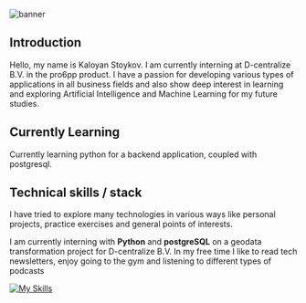 ![banner](https://github.com/user-attachments/assets/aaef9209-3d96-496d-8201-b71d115c1757)

## Introduction
Hello, my name is Kaloyan Stoykov.
I am currently interning at D-centralize B.V. in the pro6pp product. I have a passion for developing various types of applications in all business fields and also show deep interest in learning and exploring Artificial Intelligence and Machine Learning for my future studies.

## Currently Learning
Currently learning python for a backend application, coupled with postgresql.

## Technical skills / stack
I have tried to explore many technologies in various ways like personal projects, practice exercises and general points of interests.

I am currently interning with **Python** and **postgreSQL** on a geodata transformation project for D-centralize B.V. In my free time I like to read tech newsletters, enjoy going to the gym and listening to different types of podcasts


[![My Skills](https://skillicons.dev/icons?i=python,java,postgres,mysql,javascript,react,html,css,react)](https://skillicons.dev)

#
<!--
**KaloyanStoykov/KaloyanStoykov** is a ✨ _special_ ✨ repository because its `README.md` (this file) appears on your GitHub profile.

Here are some ideas to get you started:

- 🔭 I’m currently working on ...
- 🌱 I’m currently learning ...![wallhaven-vgexwm_1200x450](https://github.com/user-attachments/assets/9170e4d6-0312-48e4-ab6b-a7702b104841)


- 👯 I’m looking to collaborate on ...
- 🤔 I’m looking for help with ...
- 💬 Ask me about ...
- 📫 How to reach me: ...
- 😄 Pronouns: ...
- ⚡ Fun fact: ...
-->
